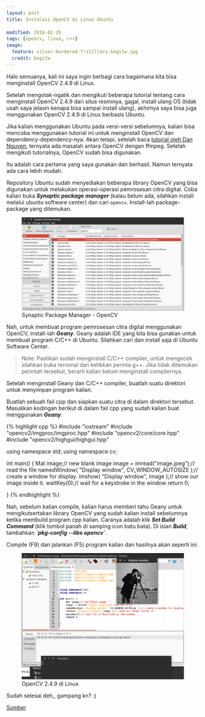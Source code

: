 ```yaml
---
layout: post
title: Instalasi OpenCV di Linux Ubuntu

modified: 2016-02-25
tags: [opencv, linux, c++]
image:
  feature: silver-bordered-fritillary-bogitw.jpg
  credit: bogitw
---
```

Halo semuanya, kali ini saya ingin berbagi cara bagaimana kita bisa menginstall OpenCV 2.4.9 di Linux.


Setelah mengotak-ngatik dan mengikuti beberapa tutorial tentang cara menginstall OpenCV 2.4.9 dari situs resminya, gagal, install ulang OS (tidak usah saya jelasin kenapa bisa sampai install ulang), akhirnya saya bisa juga menggunakan OpenCV 2.4.9 di Linux berbasis Ubuntu.



Jika kalian menggunakan Ubuntu pada versi-versi sebelumnya, kalian bisa mencoba menggunakan tutorial ini untuk menginstall OpenCV dan dependency-dependency-nya. Akan tetapi, setelah baca [tutorial oleh Dan Nguyen](http://danwin.com/2014/12/compile-opencv-2-4-10-ubuntu-14-04-14-10/), ternyata ada masalah antara OpenCV dengan ffmpeg. Setelah mengikuti tutorialnya, OpenCV sudah bisa digunakan.


Itu adalah cara pertama yang saya gunakan dan berhasil. Namun ternyata ada cara lebih mudah.


Repository Ubuntu sudah menyediakan beberapa library OpenCV yang bisa digunakan untuk melakukan operasi-operasi pemrosesan citra digital. Coba kalian buka ***Synaptic package manager*** (kalau belum ada, silahkan install melalui ubuntu software center) dan cari `opencv`. Install-lah package-package yang ditemukan.

<figure>
	<img src="/images/p_synaptic package manager opencv.png" alt="">
	<figcaption>Synaptic Package Manager - OpenCV</figcaption>
</figure>



Nah, untuk membuat program pemrosesan citra digital menggunakan OpenCV, install-lah ***Geany***. Geany adalah IDE yang kita bisa gunakan untuk membuat program C/C++ di Ubuntu. Silahkan cari dan install saja di Ubuntu Software Center.


> Note: Pastikan sudah menginstall C/C++ compiler, untuk mengecek silahkan buka terminal dan ketikkan perinta g++. Jika tidak ditemukan perintah tersebut, berarti kalian belum menginstall compilernya.


Setelah menginstall Geany dan C/C++ compiler, buatlah suatu direktori untuk menyimpan program kalian.


Buatlah sebuah fail cpp dan siapkan suatu citra di dalam direktori tersebut. Masukkan kodingan berikut di dalam fail cpp yang sudah kalian buat menggunakan ***Geany***.

{% highlight cpp %}
#include "iostream"
#include "opencv2/imgproc/imgproc.hpp"
#include "opencv2/core/core.hpp"
#include "opencv2/highgui/highgui.hpp"


using namespace std;
using namespace cv;

int main() {
 Mat image;// new blank image
    image = imread("image.jpeg");// read the file
    namedWindow( "Display window", CV_WINDOW_AUTOSIZE );// create a window for display.
    imshow( "Display window", image );// show our image inside it.
    waitKey(0);// wait for a keystroke in the window
    return 0;

}
{% endhighlight %}

Nah, sebelum kalian compile, kalian harus memberi tahu Geany untuk mengikutsertakan library OpenCV yang sudah kalian install sebelumnya ketika membuild program cpp kalian. Caranya adalah klik ***Set Build Command*** (klik tombol panah di samping icon batu bata). Di isian ***Build***, tambahkan ***\`pkg-config --libs opencv\`***.


Compile (F9) dan jalankan (F5) program kalian dan hasilnya akan seperti ini:

<figure>
	<img src="/images/p_opencv2.4.9 ubuntu 14.10.png" alt="">
	<figcaption>OpenCV 2.4.9 di Linux</figcaption>
</figure>

Sudah selesai deh,, gampang kn? :)


[Sumber](http://auriza.site40.net/notes/ubuntu/opencv-installation-on-ubuntu-1204/)
